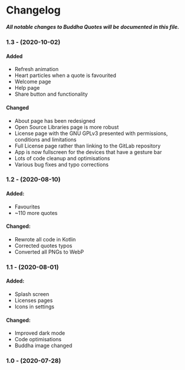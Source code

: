 # Changelog
##### All notable changes to Buddha Quotes will be documented in this file.

### 1.3 - (2020-10-02)

#### Added

- Refresh animation
- Heart particles when a quote is favourited
- Welcome page
- Help page
- Share button and functionality

#### Changed

- About page has been redesigned
- Open Source Libraries page is more robust
- License page with the GNU GPLv3 presented with permissions, conditions and limitations
- Full License page rather than linking to the GitLab repository
- App is now fullscreen for the devices that have a gesture bar
- Lots of code cleanup and optimisations
- Various bug fixes and typo corrections

### 1.2 - (2020-08-10)

#### Added:

- Favourites
- ~110 more quotes

#### Changed:

- Rewrote all code in Kotlin
- Corrected quotes typos
- Converted all PNGs to WebP

### 1.1 - (2020-08-01)

#### Added:

- Splash screen
- Licenses pages
- Icons in settings

#### Changed:

- Improved dark mode
- Code optimisations
- Buddha image changed

### 1.0 - (2020-07-28)